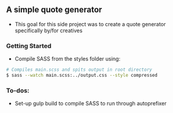 ## A simple quote generator

* This goal for this side project was to create a quote generator specifically by/for creatives

### Getting Started

* Compile SASS from the styles folder using:

```bash
# Compiles main.scss and spits output in root directory
$ sass --watch main.scss:../output.css --style compressed

```

### To-dos:

* Set-up gulp build to compile SASS to run through autoprefixer
